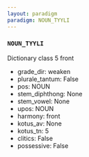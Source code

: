 ```yaml
---
layout: paradigm
paradigm: NOUN_TYYLI
---
```

### ` NOUN_TYYLI `

Dictionary class 5 front
* grade_dir: weaken
* plurale_tantum: False
* pos: NOUN
* stem_diphthong: None
* stem_vowel: None
* upos: NOUN
* harmony: front
* kotus_av: None
* kotus_tn: 5
* clitics: False
* possessive: False
